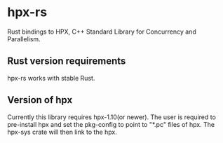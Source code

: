 # hpx-rs
Rust bindings to HPX, C++ Standard Library for Concurrency and
Parallelism.

## Rust version requirements
hpx-rs works with stable Rust.

## Version of hpx
Currently this library requires hpx-1.10(or newer). The user is required
to pre-install hpx and set the pkg-config to point to "*.pc" files of
hpx. The hpx-sys crate will then link to the hpx.
